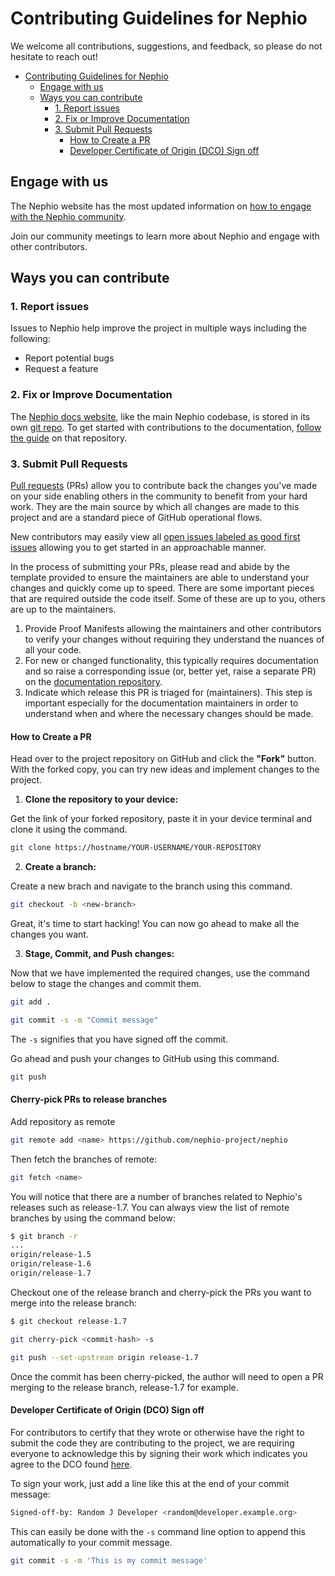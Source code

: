 # Contributing Guidelines for Nephio

We welcome all contributions, suggestions, and feedback, so please do not hesitate to reach out!

- [Contributing Guidelines for Nephio](#contributing-guidelines-for-nephio)
  - [Engage with us](#engage-with-us)
  - [Ways you can contribute](#ways-you-can-contribute)
    - [1. Report issues](#1-report-issues)
    - [2. Fix or Improve Documentation](#2-fix-or-improve-documentation)
    - [3. Submit Pull Requests](#3-submit-pull-requests)
      - [How to Create a PR](#how-to-create-a-pr)
      - [Developer Certificate of Origin (DCO) Sign off](#developer-certificate-of-origin-dco-sign-off)

## Engage with us

The Nephio website has the most updated information on [how to engage with the Nephio community](https://wiki.nephio.org/display/HOME/How+To+Join+Slack).

Join our community meetings to learn more about Nephio and engage with other contributors.

## Ways you can contribute

### 1. Report issues

Issues to Nephio help improve the project in multiple ways including the following:

- Report potential bugs
- Request a feature

### 2. Fix or Improve Documentation

The [Nephio docs website](https://github.com/nephio-project/docs), like the main Nephio codebase, is stored in its own [git repo](https://github.com/nephio-project/docs). To get started with contributions to the documentation, [follow the guide](https://github.com/nephio-project/docs/blob/main/README.md) on that repository.

### 3. Submit Pull Requests

[Pull requests](https://docs.github.com/en/github/collaborating-with-pull-requests/proposing-changes-to-your-work-with-pull-requests/about-pull-requests) (PRs) allow you to contribute back the changes you've made on your side enabling others in the community to benefit from your hard work. They are the main source by which all changes are made to this project and are a standard piece of GitHub operational flows.

New contributors may easily view all [open issues labeled as good first issues](https://github.com/nephio-project/nephio/issues?q=is%3Aissue+is%3Aopen+label%3A%22good+first+issue%22) allowing you to get started in an approachable manner.


In the process of submitting your PRs, please read and abide by the template provided to ensure the maintainers are able to understand your changes and quickly come up to speed. There are some important pieces that are required outside the code itself. Some of these are up to you, others are up to the maintainers.

1. Provide Proof Manifests allowing the maintainers and other contributors to verify your changes without requiring they understand the nuances of all your code.
2. For new or changed functionality, this typically requires documentation and so raise a corresponding issue (or, better yet, raise a separate PR) on the [documentation repository](https://github.com/nephio-project/docs).
3. Indicate which release this PR is triaged for (maintainers). This step is important especially for the documentation maintainers in order to understand when and where the necessary changes should be made.

#### How to Create a PR

Head over to the project repository on GitHub and click the **"Fork"** button. With the forked copy, you can try new ideas and implement changes to the project.

1. **Clone the repository to your device:**

Get the link of your forked repository, paste it in your device terminal and clone it using the command.

```sh
git clone https://hostname/YOUR-USERNAME/YOUR-REPOSITORY
```

2. **Create a branch:**

Create a new brach and navigate to the branch using this command.

```sh
git checkout -b <new-branch>
```

Great, it's time to start hacking! You can now go ahead to make all the changes you want.

3. **Stage, Commit, and Push changes:**

Now that we have implemented the required changes, use the command below to stage the changes and commit them.

```sh
git add .
```

```sh
git commit -s -m "Commit message"
```

The `-s` signifies that you have signed off the commit.

Go ahead and push your changes to GitHub using this command.

```sh
git push
```

#### Cherry-pick PRs to release branches

Add repository as remote 

```sh
git remote add <name> https://github.com/nephio-project/nephio
```
Then fetch the branches of remote:

```sh
git fetch <name>
```

 You will notice that there are a number of branches related to Nephio's releases such as release-1.7. You can always view the list of remote branches by using the command below:

```sh
$ git branch -r
...
origin/release-1.5
origin/release-1.6
origin/release-1.7
```

Checkout one of the release branch and cherry-pick the PRs you want to merge into the release branch:

```sh
$ git checkout release-1.7

git cherry-pick <commit-hash> -s

git push --set-upstream origin release-1.7
```

Once the commit has been cherry-picked, the author will need to open a PR merging to the release branch, release-1.7 for example.

#### Developer Certificate of Origin (DCO) Sign off

For contributors to certify that they wrote or otherwise have the right to submit the code they are contributing to the project, we are requiring everyone to acknowledge this by signing their work which indicates you agree to the DCO found [here](https://developercertificate.org/).

To sign your work, just add a line like this at the end of your commit message:

```sh
Signed-off-by: Random J Developer <random@developer.example.org>
```

This can easily be done with the `-s` command line option to append this automatically to your commit message.

```sh
git commit -s -m 'This is my commit message'
```

